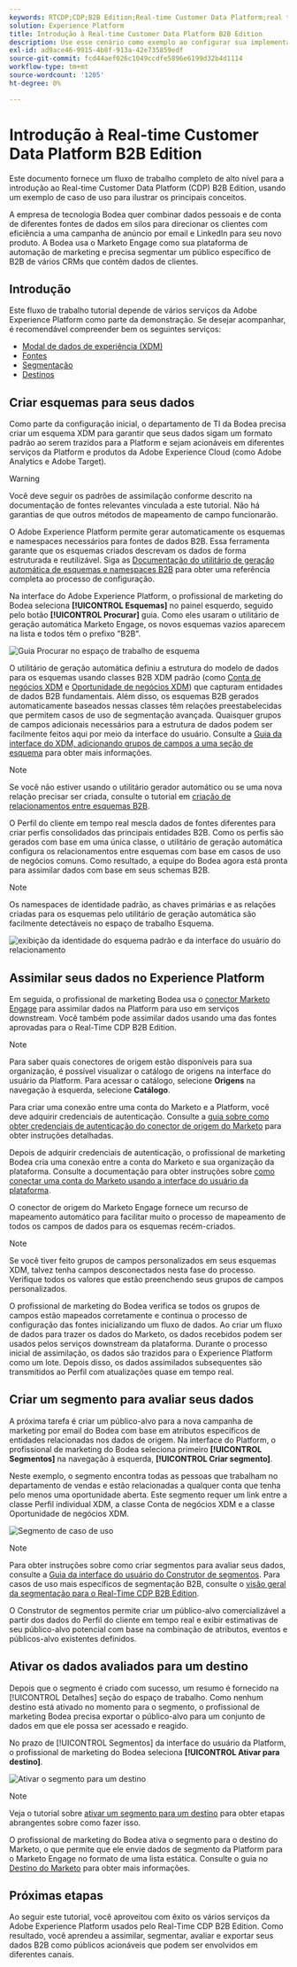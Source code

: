 ```yaml
---
keywords: RTCDP;CDP;B2B Edition;Real-time Customer Data Platform;real time customer data platform;real time cdp;b2b;cdp
solution: Experience Platform
title: Introdução à Real-time Customer Data Platform B2B Edition
description: Use esse cenário como exemplo ao configurar sua implementação do Adobe Real-time Customer Data Platform B2B Edition.
exl-id: ad9ace46-9915-4b8f-913a-42e735859edf
source-git-commit: fcd44aef026c1049ccdfe5896e6199d32b4d1114
workflow-type: tm+mt
source-wordcount: '1205'
ht-degree: 0%

---
```


# Introdução à Real-time Customer Data Platform B2B Edition

Este documento fornece um fluxo de trabalho completo de alto nível para a introdução ao Real-time Customer Data Platform (CDP) B2B Edition, usando um exemplo de caso de uso para ilustrar os principais conceitos.

A empresa de tecnologia Bodea quer combinar dados pessoais e de conta de diferentes fontes de dados em silos para direcionar os clientes com eficiência a uma campanha de anúncio por email e LinkedIn para seu novo produto. A Bodea usa o Marketo Engage como sua plataforma de automação de marketing e precisa segmentar um público específico de B2B de vários CRMs que contêm dados de clientes.

## Introdução

Este fluxo de trabalho tutorial depende de vários serviços da Adobe Experience Platform como parte da demonstração. Se desejar acompanhar, é recomendável compreender bem os seguintes serviços:

- [Modal de dados de experiência (XDM)](../xdm/home.md)
- [Fontes](../sources/home.md)
- [Segmentação](../segmentation/home.md)
- [Destinos](../destinations/home.md)

## Criar esquemas para seus dados

Como parte da configuração inicial, o departamento de TI da Bodea precisa criar um esquema XDM para garantir que seus dados sigam um formato padrão ao serem trazidos para a Platform e sejam acionáveis em diferentes serviços da Platform e produtos da Adobe Experience Cloud (como Adobe Analytics e Adobe Target).

>[!WARNING]
>
>Você deve seguir os padrões de assimilação conforme descrito na documentação de fontes relevantes vinculada a este tutorial. Não há garantias de que outros métodos de mapeamento de campo funcionarão.

O Adobe Experience Platform permite gerar automaticamente os esquemas e namespaces necessários para fontes de dados B2B. Essa ferramenta garante que os esquemas criados descrevam os dados de forma estruturada e reutilizável. Siga as [Documentação do utilitário de geração automática de esquemas e namespaces B2B](../sources/connectors/adobe-applications/marketo/marketo-namespaces.md) para obter uma referência completa ao processo de configuração.

Na interface do Adobe Experience Platform, o profissional de marketing do Bodea seleciona **[!UICONTROL Esquemas]** no painel esquerdo, seguido pelo botão **[!UICONTROL Procurar]** guia. Como eles usaram o utilitário de geração automática Marketo Engage, os novos esquemas vazios aparecem na lista e todos têm o prefixo &quot;B2B&quot;.

![Guia Procurar no espaço de trabalho de esquema](./assets/b2b-tutorial/empty-b2b-schemas.png)

O utilitário de geração automática definiu a estrutura do modelo de dados para os esquemas usando classes B2B XDM padrão (como [Conta de negócios XDM](../xdm/classes/b2b/business-account.md) e [Oportunidade de negócios XDM](../xdm/classes/b2b/business-opportunity.md)) que capturam entidades de dados B2B fundamentais. Além disso, os esquemas B2B gerados automaticamente baseados nessas classes têm relações preestabelecidas que permitem casos de uso de segmentação avançada. Quaisquer grupos de campos adicionais necessários para a estrutura de dados podem ser facilmente feitos aqui por meio da interface do usuário. Consulte a [Guia da interface do XDM, adicionando grupos de campos a uma seção de esquema](../xdm/ui/resources/schemas.md#add-field-groups) para obter mais informações.

>[!NOTE]
> 
>Se você não estiver usando o utilitário gerador automático ou se uma nova relação precisar ser criada, consulte o tutorial em [criação de relacionamentos entre esquemas B2B](../xdm/tutorials/relationship-b2b.md).

O Perfil do cliente em tempo real mescla dados de fontes diferentes para criar perfis consolidados das principais entidades B2B. Como os perfis são gerados com base em uma única classe, o utilitário de geração automática configura os relacionamentos entre esquemas com base em casos de uso de negócios comuns. Como resultado, a equipe do Bodea agora está pronta para assimilar dados com base em seus schemas B2B.

>[!NOTE]
> 
>Os namespaces de identidade padrão, as chaves primárias e as relações criadas para os esquemas pelo utilitário de geração automática são facilmente detectáveis no espaço de trabalho Esquema.
>
>![exibição da identidade do esquema padrão e da interface do usuário do relacionamento](./assets/b2b-tutorial/schema-identity-relationship.png)

## Assimilar seus dados no Experience Platform

Em seguida, o profissional de marketing Bodea usa o [conector Marketo Engage](../sources/connectors/adobe-applications/marketo/marketo.md) para assimilar dados na Platform para uso em serviços downstream. Você também pode assimilar dados usando uma das fontes aprovadas para o Real-Time CDP B2B Edition.

>[!NOTE]
> 
>Para saber quais conectores de origem estão disponíveis para sua organização, é possível visualizar o catálogo de origens na interface do usuário da Platform. Para acessar o catálogo, selecione **Origens** na navegação à esquerda, selecione **Catálogo**.

Para criar uma conexão entre uma conta do Marketo e a Platform, você deve adquirir credenciais de autenticação. Consulte a [guia sobre como obter credenciais de autenticação do conector de origem do Marketo](../sources/connectors/adobe-applications/marketo/marketo-auth.md) para obter instruções detalhadas.

Depois de adquirir credenciais de autenticação, o profissional de marketing Bodea cria uma conexão entre a conta do Marketo e sua organização da plataforma. Consulte a documentação para obter instruções sobre [como conectar uma conta do Marketo usando a interface do usuário da plataforma](../sources/tutorials/ui/create/adobe-applications/marketo.md).

O conector de origem do Marketo Engage fornece um recurso de mapeamento automático para facilitar muito o processo de mapeamento de todos os campos de dados para os esquemas recém-criados.

>[!NOTE]
> 
>Se você tiver feito grupos de campos personalizados em seus esquemas XDM, talvez tenha campos desconectados nesta fase do processo. Verifique todos os valores que estão preenchendo seus grupos de campos personalizados.

O profissional de marketing do Bodea verifica se todos os grupos de campos estão mapeados corretamente e continua o processo de configuração das fontes inicializando um fluxo de dados. Ao criar um fluxo de dados para trazer os dados do Marketo, os dados recebidos podem ser usados pelos serviços downstream da plataforma. Durante o processo inicial de assimilação, os dados são trazidos para o Experience Platform como um lote. Depois disso, os dados assimilados subsequentes são transmitidos ao Perfil com atualizações quase em tempo real.

## Criar um segmento para avaliar seus dados

A próxima tarefa é criar um público-alvo para a nova campanha de marketing por email do Bodea com base em atributos específicos de entidades relacionadas nos dados de origem. Na interface do Platform, o profissional de marketing do Bodea seleciona primeiro **[!UICONTROL Segmentos]** na navegação à esquerda, **[!UICONTROL Criar segmento]**.

Neste exemplo, o segmento encontra todas as pessoas que trabalham no departamento de vendas e estão relacionadas a qualquer conta que tenha pelo menos uma oportunidade aberta. Este segmento requer um link entre a classe Perfil individual XDM, a classe Conta de negócios XDM e a classe Oportunidade de negócios XDM.

![Segmento de caso de uso](./assets/b2b-tutorial/use-case-segment.png)

>[!NOTE]
> 
>Para obter instruções sobre como criar segmentos para avaliar seus dados, consulte a [Guia da interface do usuário do Construtor de segmentos](../segmentation/ui/segment-builder.md). Para casos de uso mais específicos de segmentação B2B, consulte o [visão geral da segmentação para o Real-Time CDP B2B Edition](./segmentation/b2b.md).

O Construtor de segmentos permite criar um público-alvo comercializável a partir dos dados do Perfil do cliente em tempo real e exibir estimativas de seu público-alvo potencial com base na combinação de atributos, eventos e públicos-alvo existentes definidos.

## Ativar os dados avaliados para um destino

Depois que o segmento é criado com sucesso, um resumo é fornecido na [!UICONTROL Detalhes] seção do espaço de trabalho. Como nenhum destino está ativado no momento para o segmento, o profissional de marketing Bodea precisa exportar o público-alvo para um conjunto de dados em que ele possa ser acessado e reagido.

No prazo de [!UICONTROL Segmentos] da interface do usuário da Platform, o profissional de marketing do Bodea seleciona **[!UICONTROL Ativar para destino]**.

![Ativar o segmento para um destino](./assets/b2b-tutorial/activate-to-destination.png)

>[!NOTE]
> 
>Veja o tutorial sobre [ativar um segmento para um destino](https://experienceleague.adobe.com/docs/marketo/using/product-docs/core-marketo-concepts/smart-lists-and-static-lists/static-lists/push-an-adobe-experience-cloud-segment-to-a-marketo-static-list.html) para obter etapas abrangentes sobre como fazer isso.

O profissional de marketing do Bodea ativa o segmento para o destino do Marketo, o que permite que ele envie dados de segmento da Platform para o Marketo Engage no formato de uma lista estática. Consulte o guia no [Destino do Marketo](https://experienceleague.adobe.com/docs/experience-platform/destinations/catalog/adobe/marketo-engage.html) para obter mais informações.

## Próximas etapas

Ao seguir este tutorial, você aproveitou com êxito os vários serviços da Adobe Experience Platform usados pelo Real-Time CDP B2B Edition. Como resultado, você aprendeu a assimilar, segmentar, avaliar e exportar seus dados B2B como públicos acionáveis que podem ser envolvidos em diferentes canais.

